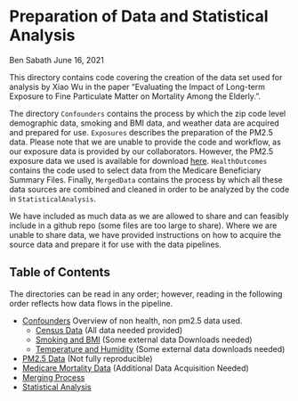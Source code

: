 Preparation of Data and Statistical Analysis
================
Ben Sabath
June 16, 2021

This directory contains code covering the creation of the data set used
for analysis by Xiao Wu in the paper “Evaluating the Impact of Long-term
Exposure to Fine Particulate Matter on Mortality Among the Elderly.”.

The directory `Confounders` contains the process by which the zip code
level demographic data, smoking and BMI data, and weather data are
acquired and prepared for use. `Exposures` describes the preparation of
the PM2.5 data. Please note that we are unable to provide the code and
workflow, as our exposure data is provided by our collaborators.
However, the PM2.5 exposure data we used is available for download
[here](https://beta.sedac.ciesin.columbia.edu/data/set/aqdh-pm2-5-concentrations-contiguous-us-1-km-2000-2016).
`HealthOutcomes` contains the code used to select data from the Medicare
Beneficiary Summary Files. Finally, `MergedData` contains the process by
which all these data sources are combined and cleaned in order to be
analyzed by the code in `StatisticalAnalysis`.

We have included as much data as we are allowed to share and can
feasibly include in a github repo (some files are too large to share).
Where we are unable to share data, we have provided instructions on how
to acquire the source data and prepare it for use with the data
pipelines.

## Table of Contents

The directories can be read in any order; however, reading in the
following order reflects how data flows in the pipeline.

  - [Confounders](Confounders/readme.md) Overview of non health, non
    pm2.5 data used.
      - [Census Data](Confounders/census/readme.md) (All data needed
        provided)
      - [Smoking and BMI](Confounders/brfss/readme.md) (Some external
        data Downloads needed)
      - [Temperature and Humidity](Confounders/earth_engine/readme.md)
        (Some external data downloads needed)
  - [PM2.5 Data](Exposures/readme.md) (Not fully reproducible)
  - [Medicare Mortality Data](HealthOutcomes/readme.md) (Additional Data
    Acquisition Needed)
  - [Merging Process](MergedData/readme.md)
  - [Statistical Analysis](StatisticalAnalysis/README.md)
